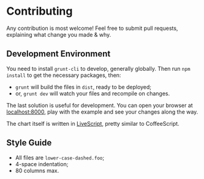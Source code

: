 # Contributing

Any contribution is most welcome! Feel free to submit pull requests,
explaining what change you made & why.

## Development Environment

You need to install `grunt-cli` to develop, generally globally. Then run
`npm install` to get the necessary packages, then:

  * `grunt` will build the files in `dist`, ready to be deployed;
  * or, `grunt dev` will watch your files and recompile on changes.

The last solution is useful for development. You can open your browser at
[localhost:8000](http://localhost:8000/), play with the example and see your
changes along the way.

The chart itself is written in [LiveScript](http://livescript.net/), pretty
similar to CoffeeScript.

## Style Guide

  * All files are `lower-case-dashed.foo`;
  * 4-space indentation;
  * 80 columns max.
